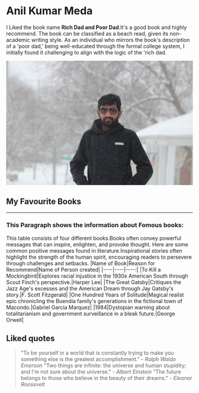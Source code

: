 # Anil Kumar Meda
I Liked the book name **Rich Dad and Poor Dad**.It's a good book and highly recommend. The book can be classified as a beach read, given its non-academic writing style. As an individual who mirrors the book's description of a 'poor dad,' being well-educated through the formal college system, I initially found it challenging to align with the logic of the 'rich dad.

![Anil Kumar Meda](abc.jpg)
## My Favourite Books

------------

### This Paragraph shows the information about Fomous books:
This table consists of four different books.Books often convey powerful messages that can inspire, enlighten, and provoke thought. Here are some common positive messages found in literature.Inspirational stories often highlight the strength of the human spirit, encouraging readers to persevere through challenges and setbacks.
|Name of Book|Reason for Recommend|Name of Person created|
|----|----|----:|
|To Kill a Mockingbird|Explores racial injustice in the 1930s American South through Scout Finch's perspective.|Harper Lee|
|The Great Gatsby|Critiques the Jazz Age's excesses and the American Dream through Jay Gatsby's story.|F. Scott Fitzgerald|
|One Hundred Years of Solitude|Magical realist epic chronicling the Buendía family's generations in the fictional town of Macondo.|Gabriel Garcia Marquez|
|1984|Dystopian warning about totalitarianism and government surveillance in a bleak future.|George Orwell|
## Liked quotes
>"To be yourself in a world that is constantly trying to make you something else is the greatest accomplishment." - *Ralph Waldo Emerson*
>"Two things are infinite: the universe and human stupidity; and I'm not sure about the universe." - *Albert Einstein*
>"The future belongs to those who believe in the beauty of their dreams." - *Eleanor Roosevelt*